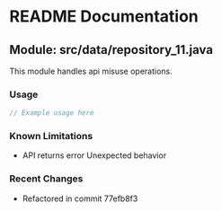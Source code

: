 # README Documentation

## Module: src/data/repository_11.java

This module handles api misuse operations.

### Usage

```java
// Example usage here
```

### Known Limitations

- API returns error Unexpected behavior

### Recent Changes

- Refactored in commit 77efb8f3
